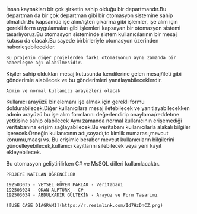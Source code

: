 İnsan kaynakları bir çok şirketin sahip olduğu bir departmandır.Bu departman da bir çok departman gibi
bir otomasyon sistemine sahip olmalıdır.Bu kapsamda işe alım/işten çıkarma gibi işlemler, işe alım için gerekli
form uygulamaları gibi işlemleri kapsayan bir otomasyon sistemi tasarlıyoruz.Bu otomasyon sisteminde sistem 
kullanıcılarının bir mesaj kutusu da olacak.Bu sayede birbirleriyle otomasyon üzerinden haberleşebilecekler.

	Bu projenin diğer projelerden farkı otomasyonun aynı zamanda bir haberleşme ağı olabilmesidir.
Kişiler sahip oldukları mesaj kutusunda kendilerine gelen mesaj/ileti gibi gönderimle alabilecek 
ve bu gönderimleri yanıtlayabileceklerdir.

	Admin ve normal kullanıcı arayüzleri olacak
Kullanıcı arayüzü bir elemanı işe almak için gerekli formu doldurabilecek.Diğer kullanıcılara mesaj iletebilecek
ve yanıtlayabilecekken admin arayüzü bu işe alım formlarını değerlendirip onaylama/reddetme yetkisine sahip olabilecek
Aynı zamanda normal kullanıcının erişemediği veritabanına erişim sağlayabilecek.Bu veritabanı kullanıcılarla
alakalı bilgiler içerecek.Örneğin kullanıcının adı,soyadı,tc kimlik numarası,mevcut konumu,maaşı vs.
Bu erişimle beraber mevcut kullanıcıların bilgilerini güncelleyebilecek,kullanıcı kayıtlarını silebilecek 
veya yeni kayıt ekleyebilecek.

Bu otomasyon geliştirilirken C# ve MsSQL dilleri kullanılacaktır.

	
	PROJEYE KATILAN ÖĞRENCİLER
	
	192503035 - VEYSEL GÜVEN PARLAK - Veritabanı 
	192503024 - OKAN ALPTÜRK - C# 	
	192503034 - ABDULKADİR GÜLTEKİN	- Arayüz ve Form Tasarımı	
	
	![USE CASE DİAGRAMI](https://r.resimlink.com/Id7HzDnCZ.png)
	

	
	



